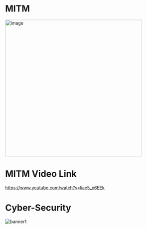 # MITM

<img width="439" alt="image" src="https://github.com/manikaustubh12/Cyber-Security/assets/91344066/dcf77d23-5c6f-4ee5-ba18-dc7c6d1251e5">


# MITM Video Link

https://www.youtube.com/watch?v=liae5_x6EEk

# Cyber-Security


![banner1](https://user-images.githubusercontent.com/91344066/209374498-e91f06a5-3b7e-4834-925e-1b5e8370ab08.jpeg)
